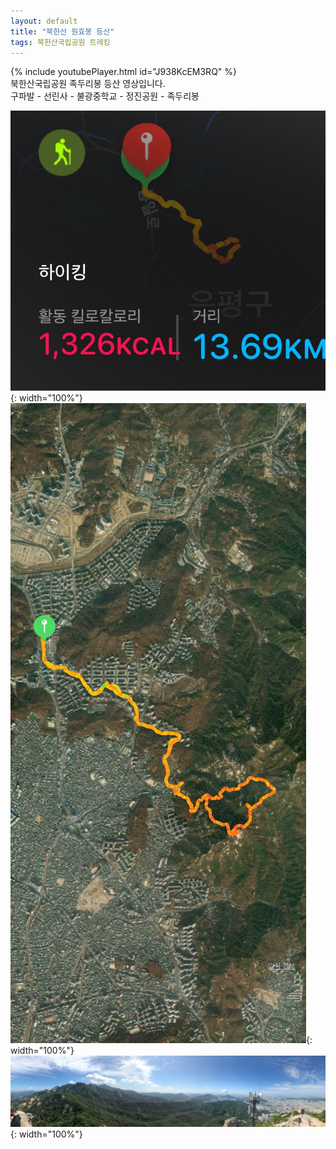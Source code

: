 ```yaml
---
layout: default
title: "북한산 원효봉 등산"
tags: 북한산국립공원 트레킹
---
```


{% include youtubePlayer.html id="J938KcEM3RQ" %}
<br/>
북한산국립공원 족두리봉 등산 영상입니다.
<br/>
구파발 - 선린사 - 불광중학교 - 정진공원 - 족두리봉
<br/>

![산행정보](/images/2021-08-07-북한산국립공원-족두리봉-등산/20210807_134218072.jpg){: width="100%"}<br/>
![산행루트](/images/2021-08-07-북한산국립공원-족두리봉-등산/20210807_134218519.jpg){: width="100%"}<br/>
![파노라마](/images/2021-08-07-북한산국립공원-족두리봉-등산/20210807_134217725.jpg){: width="100%"}<br/>
